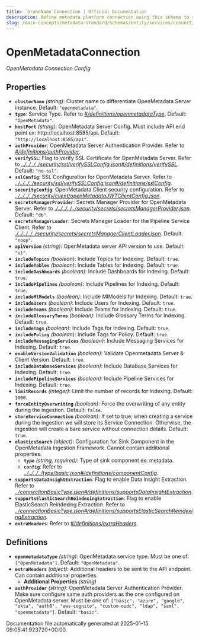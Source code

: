 ```yaml
---
title: `brandName`Connection | Official Documentation
description: Define metadata platform connection using this schema to support full ingestion, lineage, and governance functions.
slug: /main-concepts/metadata-standard/schemas/entity/services/connections/metadata/openmetadataconnection
---
```


# OpenMetadataConnection

*OpenMetadata Connection Config*

## Properties

- **`clusterName`** *(string)*: Cluster name to differentiate OpenMetadata Server instance. Default: `"openmetadata"`.
- **`type`**: Service Type. Refer to *[#/definitions/openmetadataType](#definitions/openmetadataType)*. Default: `"OpenMetadata"`.
- **`hostPort`** *(string)*: OpenMetadata Server Config. Must include API end point ex: http://localhost:8585/api. Default: `"http://localhost:8585/api"`.
- **`authProvider`**: OpenMetadata Server Authentication Provider. Refer to *[#/definitions/authProvider](#definitions/authProvider)*.
- **`verifySSL`**: Flag to verify SSL Certificate for OpenMetadata Server. Refer to *[../../../../security/ssl/verifySSLConfig.json#/definitions/verifySSL](#/../../../security/ssl/verifySSLConfig.json#/definitions/verifySSL)*. Default: `"no-ssl"`.
- **`sslConfig`**: SSL Configuration for OpenMetadata Server. Refer to *[../../../../security/ssl/verifySSLConfig.json#/definitions/sslConfig](#/../../../security/ssl/verifySSLConfig.json#/definitions/sslConfig)*.
- **`securityConfig`**: OpenMetadata Client security configuration. Refer to *[../../../../security/client/openMetadataJWTClientConfig.json](#/../../../security/client/openMetadataJWTClientConfig.json)*.
- **`secretsManagerProvider`**: Secrets Manager Provider for OpenMetadata Server. Refer to *[./../../../../security/secrets/secretsManagerProvider.json](#../../../../security/secrets/secretsManagerProvider.json)*. Default: `"db"`.
- **`secretsManagerLoader`**: Secrets Manager Loader for the Pipeline Service Client. Refer to *[./../../../../security/secrets/secretsManagerClientLoader.json](#../../../../security/secrets/secretsManagerClientLoader.json)*. Default: `"noop"`.
- **`apiVersion`** *(string)*: OpenMetadata server API version to use. Default: `"v1"`.
- **`includeTopics`** *(boolean)*: Include Topics for Indexing. Default: `true`.
- **`includeTables`** *(boolean)*: Include Tables for Indexing. Default: `true`.
- **`includeDashboards`** *(boolean)*: Include Dashboards for Indexing. Default: `true`.
- **`includePipelines`** *(boolean)*: Include Pipelines for Indexing. Default: `true`.
- **`includeMlModels`** *(boolean)*: Include MlModels for Indexing. Default: `true`.
- **`includeUsers`** *(boolean)*: Include Users for Indexing. Default: `true`.
- **`includeTeams`** *(boolean)*: Include Teams for Indexing. Default: `true`.
- **`includeGlossaryTerms`** *(boolean)*: Include Glossary Terms for Indexing. Default: `true`.
- **`includeTags`** *(boolean)*: Include Tags for Indexing. Default: `true`.
- **`includePolicy`** *(boolean)*: Include Tags for Policy. Default: `true`.
- **`includeMessagingServices`** *(boolean)*: Include Messaging Services for Indexing. Default: `true`.
- **`enableVersionValidation`** *(boolean)*: Validate Openmetadata Server & Client Version. Default: `true`.
- **`includeDatabaseServices`** *(boolean)*: Include Database Services for Indexing. Default: `true`.
- **`includePipelineServices`** *(boolean)*: Include Pipeline Services for Indexing. Default: `true`.
- **`limitRecords`** *(integer)*: Limit the number of records for Indexing. Default: `1000`.
- **`forceEntityOverwriting`** *(boolean)*: Force the overwriting of any entity during the ingestion. Default: `false`.
- **`storeServiceConnection`** *(boolean)*: If set to true, when creating a service during the ingestion we will store its Service Connection. Otherwise, the ingestion will create a bare service without connection details. Default: `true`.
- **`elasticsSearch`** *(object)*: Configuration for Sink Component in the OpenMetadata Ingestion Framework. Cannot contain additional properties.
  - **`type`** *(string, required)*: Type of sink component ex: metadata.
  - **`config`**: Refer to *[../../../../type/basic.json#/definitions/componentConfig](#/../../../type/basic.json#/definitions/componentConfig)*.
- **`supportsDataInsightExtraction`**: Flag to enable Data Insight Extraction. Refer to *[../connectionBasicType.json#/definitions/supportsDataInsightExtraction](#/connectionBasicType.json#/definitions/supportsDataInsightExtraction)*.
- **`supportsElasticSearchReindexingExtraction`**: Flag to enable ElasticSearch Reindexing Extraction. Refer to *[../connectionBasicType.json#/definitions/supportsElasticSearchReindexingExtraction](#/connectionBasicType.json#/definitions/supportsElasticSearchReindexingExtraction)*.
- **`extraHeaders`**: Refer to *[#/definitions/extraHeaders](#definitions/extraHeaders)*.
## Definitions

- **`openmetadataType`** *(string)*: OpenMetadata service type. Must be one of: `["OpenMetadata"]`. Default: `"OpenMetadata"`.
- **`extraHeaders`** *(object)*: Additional headers to be sent to the API endpoint. Can contain additional properties.
  - **Additional Properties** *(string)*
- **`authProvider`** *(string)*: OpenMetadata Server Authentication Provider. Make sure configure same auth providers as the one configured on OpenMetadata server. Must be one of: `["basic", "azure", "google", "okta", "auth0", "aws-cognito", "custom-oidc", "ldap", "saml", "openmetadata"]`. Default: `"basic"`.


Documentation file automatically generated at 2025-01-15 09:05:41.923720+00:00.
